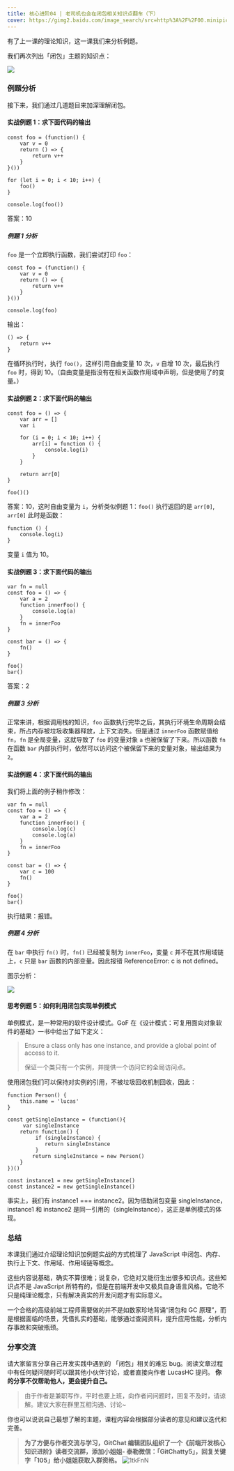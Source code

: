 ```yaml
---
title: 核心进阶04 | 老司机也会在闭包相关知识点翻车（下）
cover: https://gimg2.baidu.com/image_search/src=http%3A%2F%2F00.minipic.eastday.com%2F20170818%2F20170818115256_d41d8cd98f00b204e9800998ecf8427e_1.jpeg&refer=http%3A%2F%2F00.minipic.eastday.com&app=2002&size=f9999,10000&q=a80&n=0&g=0n&fmt=jpeg?sec=1611283231&t=82f18a3b7b8ad76bf906bc78635e5360
---
```


有了上一课的理论知识，这一课我们来分析例题。

我们再次列出「闭包」主题的知识点：

![](https://images.gitbook.cn/9a14e8e0-4ecb-11e9-8044-3de24c2bc492)

### 例题分析

接下来，我们通过几道题目来加深理解闭包。

#### 实战例题 1：求下面代码的输出

    
    
    const foo = (function() {
        var v = 0
        return () => {
            return v++
        }
    }())
    
    for (let i = 0; i < 10; i++) {
        foo()
    }
    
    console.log(foo())
    

答案：10

##### **例题 1 分析**

`foo` 是一个立即执行函数，我们尝试打印 `foo`：

    
    
    const foo = (function() {
        var v = 0
        return () => {
            return v++
        }
    }())
    
    console.log(foo)
    

输出：

    
    
    () => {
        return v++
    }
    

在循环执行时，执行 `foo()`，这样引用自由变量 10 次，`v` 自增 10 次，最后执行 `foo` 时，得到
10。（自由变量是指没有在相关函数作用域中声明，但是使用了的变量。）

#### 实战例题 2：求下面代码的输出

    
    
    const foo = () => {
        var arr = []
        var i
    
        for (i = 0; i < 10; i++) {
            arr[i] = function () {
                console.log(i)
            }
        }
    
        return arr[0]
    }
    
    foo()()
    

答案：10，这时自由变量为 `i`，分析类似例题 1：`foo()` 执行返回的是 `arr[0]`, `arr[0]` 此时是函数：

    
    
    function () {
        console.log(i)
    }
    

变量 `i` 值为 10。

#### 实战例题 3：求下面代码的输出

    
    
    var fn = null
    const foo = () => {
        var a = 2
        function innerFoo() { 
            console.log(a)
        }
        fn = innerFoo    
    }
    
    const bar = () => {
        fn()
    }
    
    foo()
    bar()
    

答案：2

##### **例题 3 分析**

正常来讲，根据调用栈的知识，`foo` 函数执行完毕之后，其执行环境生命周期会结束，所占内存被垃圾收集器释放，上下文消失。但是通过 `innerFoo`
函数赋值给 `fn`，`fn` 是全局变量，这就导致了 `foo` 的变量对象 `a` 也被保留了下来。所以函数 `fn` 在函数 `bar`
内部执行时，依然可以访问这个被保留下来的变量对象，输出结果为 `2`。

#### 实战例题 4：求下面代码的输出

我们将上面的例子稍作修改：

    
    
    var fn = null
    const foo = () => {
        var a = 2
        function innerFoo() { 
            console.log(c)            
            console.log(a)
        }
        fn = innerFoo
    }
    
    const bar = () => {
        var c = 100
        fn()    
    }
    
    foo()
    bar()
    

执行结果：报错。

##### **例题 4 分析**

在 `bar` 中执行 `fn()` 时，`fn()` 已经被复制为 `innerFoo`，变量 `c` 并不在其作用域链上，`c` 只是 `bar`
函数的内部变量。因此报错 ReferenceError: c is not defined。

图示分析：

![](https://images.gitbook.cn/ec72e540-713c-11e9-8a6f-8918e834f023)

#### 思考例题 5：如何利用闭包实现单例模式

单例模式，是一种常用的软件设计模式。GoF 在《设计模式：可复用面向对象软件的基础》一书中给出了如下定义：

> Ensure a class only has one instance, and provide a global point of access
> to it.
>
> 保证一个类只有一个实例，并提供一个访问它的全局访问点。

使用闭包我们可以保持对实例的引用，不被垃圾回收机制回收，因此：

    
    
    function Person() {
        this.name = 'lucas'
    }
    
    const getSingleInstance = (function(){
         var singleInstance
        return function() {
             if (singleInstance) {
                return singleInstance
             } 
            return singleInstance = new Person()
        }
    })()
    
    const instance1 = new getSingleInstance()
    const instance2 = new getSingleInstance()
    

事实上，我们有 instance1 === instance2。因为借助闭包变量 singleInstance，instance1 和 instance2
是同一引用的（singleInstance），这正是单例模式的体现。

### 总结

本课我们通过介绍理论知识加例题实战的方式梳理了 JavaScript 中闭包、内存、执行上下文、作用域、作用域链等概念。

这些内容说基础，确实不算很难；说复杂，它绝对又能衍生出很多知识点。这些知识点不是 JavaScript
所特有的，但是在前端开发中又极具自身语言风格。它绝不只是纯理论概念，只有解决真实的开发问题才有实际意义。

一个合格的高级前端工程师需要做的并不是如数家珍地背诵“闭包和 GC
原理”，而是根据面临的场景，凭借扎实的基础，能够通过查阅资料，提升应用性能，分析内存事故和突破瓶颈。

### 分享交流

请大家留言分享自己开发实践中遇到的 「闭包」相关的难忘 bug。阅读文章过程中有任何疑问随时可以跟其他小伙伴讨论，或者直接向作者 LucasHC 提问。
**你的分享不仅帮助他人，更会提升自己。**

> 由于作者是兼职写作，平时也要上班，向作者问问题时，回复不及时，请谅解。建议大家在群里互相沟通、讨论~

你也可以说说自己最想了解的主题，课程内容会根据部分读者的意见和建议迭代和完善。

> **为了方便与作者交流与学习，GitChat 编辑团队组织了一个《前端开发核心知识进阶》读者交流群，添加小姐姐-
> 泰勒微信：「GitChatty5」，回复关键字「105」给小姐姐获取入群资格。**
> ![1tkFnN](https://images.gitbook.cn/1tkFnN.jpg)

